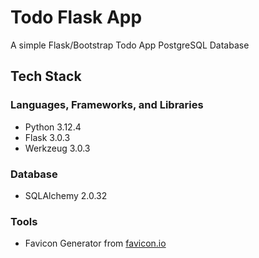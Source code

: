 # Todo Flask App

A simple Flask/Bootstrap Todo App
PostgreSQL Database


## Tech Stack
### Languages, Frameworks, and Libraries
- Python 3.12.4
- Flask 3.0.3
- Werkzeug 3.0.3
### Database
- SQLAlchemy 2.0.32
### Tools
- Favicon Generator from [favicon.io](https://favicon.io/)